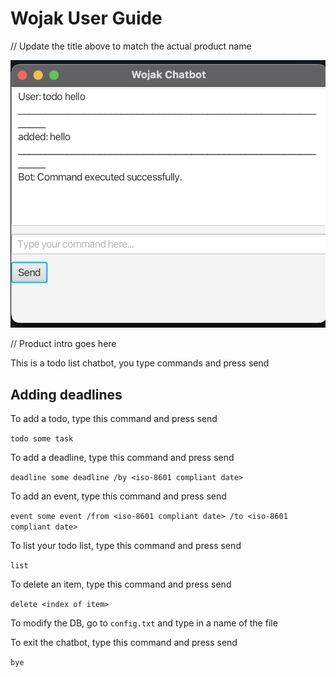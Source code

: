 # Wojak User Guide

// Update the title above to match the actual product name

![wojak](Ui.png)

// Product intro goes here

This is a todo list chatbot, you type commands and press send

## Adding deadlines

To add a todo, type this command and press send

`todo some task`

To add a deadline, type this command and press send

`deadline some deadline /by <iso-8601 compliant date>`

To add an event, type this command and press send

`event some event /from <iso-8601 compliant date> /to <iso-8601 compliant date>`

To list your todo list, type this command and press send

`list`

To delete an item, type this command and press send

`delete <index of item>`

To modify the DB, go to `config.txt` and type in a name of the file

To exit the chatbot, type this command and press send

`bye`
